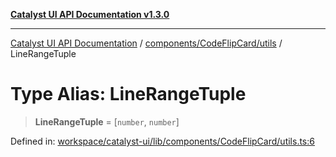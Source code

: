 [**Catalyst UI API Documentation v1.3.0**](../../../../README.md)

---

[Catalyst UI API Documentation](../../../../README.md) / [components/CodeFlipCard/utils](../README.md) / LineRangeTuple

# Type Alias: LineRangeTuple

> **LineRangeTuple** = \[`number`, `number`\]

Defined in: [workspace/catalyst-ui/lib/components/CodeFlipCard/utils.ts:6](https://github.com/TheBranchDriftCatalyst/catalyst-ui/blob/main/lib/components/CodeFlipCard/utils.ts#L6)
